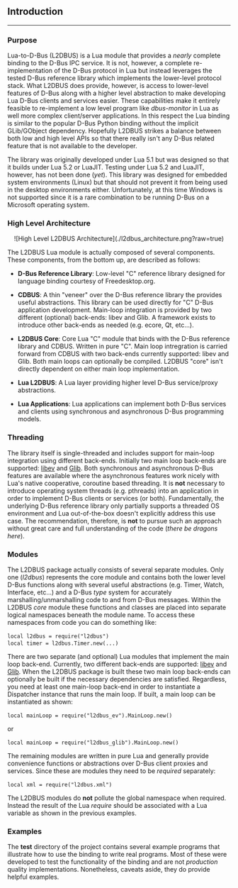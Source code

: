 ## Introduction
---
### Purpose

Lua-to-D-Bus (L2DBUS) is a Lua module that provides a *nearly* complete binding to the D-Bus IPC service. It is not, however, a complete re-implementation of the D-Bus protocol in Lua but instead leverages the tested D-Bus reference library which implements the lower-level protocol stack. What L2DBUS does provide, however, is access to lower-level features of D-Bus along with a higher level abstraction to make developing Lua D-Bus clients and services easier. These capabilities make it entirely feasible to re-implement a low level program like *dbus-monitor* in Lua as well more complex client/server applications. In this respect the Lua binding is similar to the popular D-Bus Python binding without the implicit GLib/GObject dependency. Hopefully L2DBUS strikes a balance between both low and high level APIs so that there really isn't any D-Bus related feature that is not available to the developer.

The library was originally developed under Lua 5.1 but was designed so that it builds under Lua 5.2 or LuaJIT. Testing under Lua 5.2 and LuaJIT, however, has not been done (*yet*). This library was designed for embedded system environments (Linux) but that should not prevent it from being used in the desktop environments either. Unfortunately, at this time Windows is not supported since it is a rare combination to be running D-Bus on a Microsoft operating system.

### High Level Architecture

<center>![High Level L2DBUS Architecture](./l2dbus_architecture.png?raw=true)</center>

The L2DBUS Lua module is actually composed of several components. These components, from the bottom up, are described as follows:

   * **D-Bus Reference Library**: Low-level "C" reference library designed for language binding courtesy of Freedesktop.org.
   
   * **CDBUS**: A thin "veneer" over the D-Bus reference library the provides useful abstractions. This library can be used directly for "C" D-Bus application development. Main-loop integration is provided by two different (optional) back-ends: libev and Glib. A framework exists to introduce other back-ends as needed (e.g. ecore, Qt, etc...).
   
   * **L2DBUS Core**: Core Lua "C" module that binds with the D-Bus reference library and CDBUS. Written in pure "C". Main loop intregration is carried forward from CDBUS with two back-ends currently supported: libev and Glib. Both main loops can optionally be compiled. L2DBUS "core" isn't directly dependent on either main loop implementation.
   
   * **Lua L2DBUS**: A Lua layer providing higher level D-Bus service/proxy abstractions.
   
   * **Lua Applications**: Lua applications can implement both D-Bus services and clients using synchronous and asynchronous D-Bus programming models.

### Threading

The library itself is single-threaded and includes support for main-loop integration using different back-ends. Initially two main loop back-ends are supported: [libev](http://software.schmorp.de/pkg/libev.html) and [Glib](https://developer.gnome.org/glib/). Both synchronous and asynchronous D-Bus features are available where the asynchronous features work nicely with Lua's native cooperative, coroutine based threading. It is **not** necessary to introduce operating system threads (e.g. pthreads) into an application in order to implement D-Bus clients or services (or both). Fundamentally, the underlying D-Bus reference library only partially supports a threaded OS environment and Lua out-of-the-box doesn't explicitly address this use case. The recommendation, therefore, is **not** to pursue such an approach without great care and full understanding of the code (*there be dragons here*).

### Modules

The L2DBUS package actually consists of several separate modules. Only one (*l2dbus*) represents the core module and contains both the lower level D-Bus functions along with several useful abstractions (e.g. Timer, Watch, Interface, etc...) and a D-Bus *type* system for accurately marshalling/unmarshalling code to and from D-Bus messages. Within the L2DBUS *core* module these functions and classes are placed into separate logical namespaces beneath the module name. To access these namespaces from code you can do something like:

	local l2dbus = require("l2dbus")
	local timer = l2dbus.Timer.new(...)

There are two separate (and optional) Lua modules that implement the main loop back-end. Currently, two different back-ends are supported: [libev](http://software.schmorp.de/pkg/libev.html) and [Glib](https://developer.gnome.org/glib/). When the L2DBUS package is built these two main loop back-ends can optionally be built if the necessary dependencies are satisfied. Regardless, you need at least one main-loop back-end in order to instantiate a Dispatcher instance that runs the main loop. If built, a main loop can be instantiated as shown:

    local mainLoop = require("l2dbus_ev").MainLoop.new()

or

    local mainLoop = require("l2dbus_glib").MainLoop.new()
 
The remaining modules are written in pure Lua and generally provide convenience functions or abstractions over D-Bus client proxies and services. Since these are modules they need to be *required* separately:

	local xml = require("l2dbus.xml")

The L2DBUS modules do **not** pollute the global namespace when required. Instead the result of the Lua *require* should be associated with a Lua variable as shown in the previous examples.

### Examples

The **test** directory of the project contains several example programs that illustrate how to use the binding to write real programs. Most of these were developed to test the functionality of the binding and are not *production* quality implementations. Nonetheless, caveats aside, they do provide helpful examples. 



